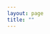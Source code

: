 ```yaml
--- 
layout: page
title: ""
---
```


<a href="lunpide/lunpide.pdf" class="image fit"><img src="images/marr_pic.jpg" alt=""></a>
